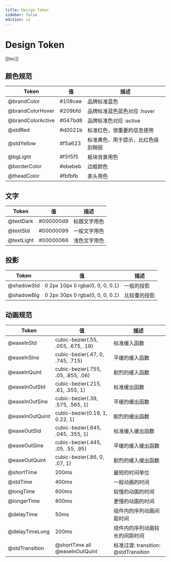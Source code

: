 ```yaml
---
title: Design Token
sidebar: false
edition: v2
---
```


# Design Token

[[toc]]

## 颜色规范

| Token | 值 | 描述 | 
| ---   |--- |--- |  
| @brandColor | #108cee  | 品牌标准蓝色 |
| @brandColorHover | #209bfd | 品牌标准蓝色蓝色对应 :hover |
| @brandColorActive | #047bd8   | 品牌标准色对应 :active |
| @stdRed | #d0021b  | 标准红色，很重要的信息使用|
| @stdYellow | #f5a623   | 标准黄色，用于提示，比红色级别稍弱 |
| @bgLight | #f5f5f5  | 板块背景用色 |
| @borderColor | #ebebeb   | 边框颜色 |
| @theadColor | #fbfbfb   | 表头用色 |

## 文字

| Token | 值 | 描述 | 
| ---   |--- |--- |  
| @textDark| #000000d9   | 标题文字用色 |
| @textStd | #00000099   | 一般文字用色 |
| @textLight | #00000066   | 浅色文字用色 |



## 投影

| Token | 值 | 描述 | 
| ---   |--- |--- |  
| @shadowStd | 0 2px 10px 0 rgba(0, 0, 0, 0.1)  | 一般的投影 |
| @shadowBig | 0 2px 30px 0 rgba(0, 0, 0, 0.1)  | 比较重的投影 |



## 动画规范

| Token | 值 | 描述 | 
| ---   |--- |--- |  
| @easeInStd | cubic-bezier(.55, .055, .675, .19)  | 标准缓入函数 |
| @easeInSine | cubic-bezier(.47, 0, .745, .715) | 平缓的缓入函数 |
| @easeInQuint | cubic-bezier(.755, .05, .855, .06)   | 剧烈的缓入函数 |
| @easeInOutStd | cubic-bezier(.215, .61, .355, 1)  | 标准缓出函数 |
| @easeInOutSine | cubic-bezier(.39, .575, .565, 1) | 平缓的缓出函数 |
| @easeInOutQuint | cubic-bezier(0.19, 1, 0.22, 1)    | 剧烈的缓出函数 |
| @easeOutStd | cubic-bezier(.645, .045, .355, 1)  | 标准缓入缓出函数 |
| @easeOutSine | cubic-bezier(.445, .05, .55, .95) | 平缓的缓入缓出函数 |
| @easeOutQuint | cubic-bezier(.86, 0, .07, 1)   | 剧烈的缓入缓出函数 |
| @shortTime | 200ms   | 最短的时间单位 |
| @stdTime | 400ms   | 一般动画的时间 |
| @longTime | 600ms   | 较慢的动画的时间 |
| @longerTime | 800ms | 更慢的动画的时间 |
| @delayTime | 50ms  | 组件内的序列动画间距时间 |
| @delayTimeLong | 200ms  | 组件内的序列动画较长的间距时间 |
| @stdTransition | @shortTime all @easeInOutQuint  | 标准过渡: transition: @stdTransition |
